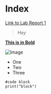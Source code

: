 # Index

[Link to Lab Report 1](https://azhou2023.github.io/cse15l-lab-reports/lab1.html)

> *Hey*

[**This is in Bold**](https://ucsd-cse15l-w24.github.io/week1/index.html)

![Image](https://www.ivyscholars.com/wp-content/uploads/2022/03/ucsd_seal.png)

* One
* Two
* Three

```
#code block
print("block")
```
